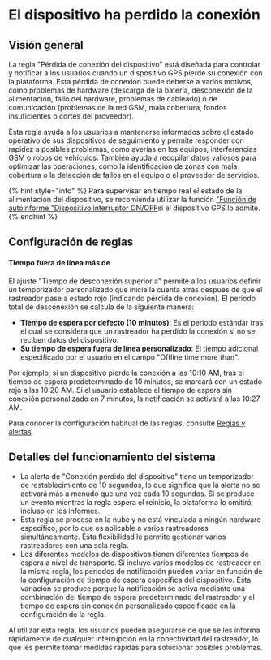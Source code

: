 # El dispositivo ha perdido la conexión

## Visión general

La regla "Pérdida de conexión del dispositivo" está diseñada para controlar y notificar a los usuarios cuando un dispositivo GPS pierde su conexión con la plataforma. Esta pérdida de conexión puede deberse a varios motivos, como problemas de hardware (descarga de la batería, desconexión de la alimentación, fallo del hardware, problemas de cableado) o de comunicación (problemas de la red GSM, mala cobertura, fondos insuficientes o cortes del proveedor).

Esta regla ayuda a los usuarios a mantenerse informados sobre el estado operativo de sus dispositivos de seguimiento y permite responder con rapidez a posibles problemas, como averías en los equipos, interferencias GSM o robos de vehículos. También ayuda a recopilar datos valiosos para optimizar las operaciones, como la identificación de zonas con mala cobertura o la detección de fallos en el equipo o el proveedor de servicios.

{% hint style="info" %}
Para supervisar en tiempo real el estado de la alimentación del dispositivo, se recomienda utilizar la función ["Función de autoinforme "Dispositivo interruptor ON/OFF](../../../guia-del-usuario/reglas-y-alertas/potencia-del-dispositivo/dispositivo-encendidoapagado.md)si el dispositivo GPS lo admite.
{% endhint %}

## Configuración de reglas

#### Tiempo fuera de línea más de

El ajuste "Tiempo de desconexión superior a" permite a los usuarios definir un temporizador personalizado que inicie la cuenta atrás después de que el rastreador pase a estado rojo (indicando pérdida de conexión). El periodo total de desconexión se calcula de la siguiente manera:

* **Tiempo de espera por defecto (10 minutos)**: Es el periodo estándar tras el cual se considera que un rastreador ha perdido la conexión si no se reciben datos del dispositivo.
* **Su tiempo de espera fuera de línea personalizado**: El tiempo adicional especificado por el usuario en el campo "Offline time more than".

Por ejemplo, si un dispositivo pierde la conexión a las 10:10 AM, tras el tiempo de espera predeterminado de 10 minutos, se marcará con un estado rojo a las 10:20 AM. Si el usuario establece el tiempo de espera sin conexión personalizado en 7 minutos, la notificación se activará a las 10:27 AM.

Para conocer la configuración habitual de las reglas, consulte [Reglas y alertas](../../../guia-del-usuario/reglas-y-alertas/).

## Detalles del funcionamiento del sistema

* La alerta de "Conexión perdida del dispositivo" tiene un temporizador de restablecimiento de 10 segundos, lo que significa que la alerta no se activará más a menudo que una vez cada 10 segundos. Si se produce un evento mientras la regla espera el reinicio, la plataforma lo omitirá, incluso en los informes.
* Esta regla se procesa en la nube y no está vinculada a ningún hardware específico, por lo que es aplicable a varios rastreadores simultáneamente. Esta flexibilidad le permite gestionar varios rastreadores con una sola regla.
* Los diferentes modelos de dispositivos tienen diferentes tiempos de espera a nivel de transporte. Si incluye varios modelos de rastreador en la misma regla, los periodos de notificación pueden variar en función de la configuración de tiempo de espera específica del dispositivo. Esta variación se produce porque la notificación se activa mediante una combinación del tiempo de espera predeterminado del rastreador y el tiempo de espera sin conexión personalizado especificado en la configuración de la regla.

Al utilizar esta regla, los usuarios pueden asegurarse de que se les informa rápidamente de cualquier interrupción en la conectividad del rastreador, lo que les permite tomar medidas rápidas para solucionar posibles problemas.
